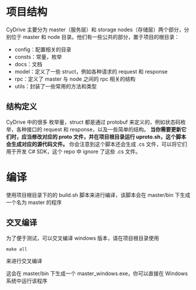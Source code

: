 # 项目结构
CyDrive 主要分为 master（服务层）和 storage nodes（存储层）两个部分，分别位于 master 和 node 目录。他们有一些公共的部分，置于项目的根目录：
- config：配置相关的目录
- consts：常量，枚举
- docs：文档
- model：定义了一些 struct，例如各种请求的 request 和 response
- rpc：定义了 master 与 node 之间的 rpc 相关的结构
- utils：封装了一些常用的方法和类型

## 结构定义
CyDrive 中的很多 枚举量，struct 都是通过 protobuf 来定义的，例如状态码枚举，各种接口的 request 和 response，以及一些简单的结构。 **当你需要更新它们时，应当修改对应的 proto 文件，并在项目根目录运行 uproto.sh，这个脚本会生成对应的源代码文件。** 你会注意到这个脚本还会生成 .cs 文件，可以将它们用于开发 C# SDK，这个 repo 中 ignore 了这些 .cs 文件。

# 编译
使用项目根目录下的的 build.sh 脚本来进行编译，该脚本会在 master/bin 下生成一个名为 master 的程序

## 交叉编译
为了便于测试，可以交叉编译 windows 版本，请在项目根目录使用
```shell
make all
```
来进行交叉编译

这会在 master/bin 下生成一个 master_windows.exe，你可以直接在 Windows 系统中运行该程序
